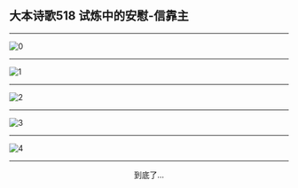 
## 大本诗歌518 试炼中的安慰-信靠主
        
<div id="aplayer0"></div>

---

<img alt="0" data-original="https://cdn.jsdelivr.net/gh/k34869/shi/data/d0518/0">

---

<img alt="1" data-original="https://cdn.jsdelivr.net/gh/k34869/shi/data/d0518/1">

---

<img alt="2" data-original="https://cdn.jsdelivr.net/gh/k34869/shi/data/d0518/2">

---

<img alt="3" data-original="https://cdn.jsdelivr.net/gh/k34869/shi/data/d0518/3">

---

<img alt="4" data-original="https://cdn.jsdelivr.net/gh/k34869/shi/data/d0518/4">

---

<p style="text-align: center">到底了...</p>

<script src="/js/dist-view.js"></script>

<script>
MAIN.id = 'd0518';
        
const ap0 = new APlayer({
    container: document.getElementById('aplayer0'),
    volume: 1,
    loop: 'none',
    preload: 'none',
    audio: [{
        name: '大本诗歌518.mp3',
        artist: '大本诗歌',
        url: 'https://res.wx.qq.com/voice/getvoice?mediaid=MzI0NTk3MDM5M18yMjQ3NDk0MDAy',
        cover: '/favicon'
    }]
});
</script>

